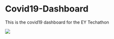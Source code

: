 # Covid19-Dashboard

This is the covid19 dashboard for the EY Techathon

<img src='https://github.com/miteshtagadiya/Covid-19-Global-Dashboard/blob/master/src/assets/covid19Global.gif'>
